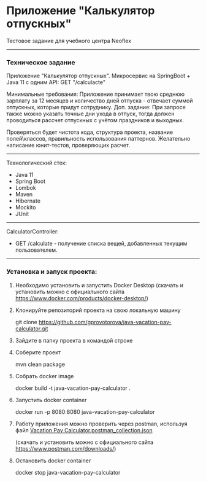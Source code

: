 # Приложение "Калькулятор отпускных"

Тестовое задание для учебного центра Neoflex

____
### Техническое задание
Приложение "Калькулятор отпускных". Микросервис на SpringBoot + Java 11 c одним API: GET "/calculacte"

Минимальные требования: Приложение принимает твою среднюю зарплату за 12 месяцев и количество дней отпуска - отвечает 
суммой отпускных, которые придут сотруднику. Доп. задание: При запросе также можно указать точные дни ухода в отпуск, 
тогда должен проводиться рассчет отпускных с учётом праздников и выходных.

Проверяться будет чистота кода, структура проекта, название полей\классов, правильность использования паттернов. 
Желательно написание юнит-тестов, проверяющих расчет.
____
Технологический стек:
* Java 11
* Spring Boot
* Lombok
* Maven
* Hibernate
* Mockito
* JUnit
____

CalculatorController:
* GET /calculate - получение списка вещей, добавленных текущим пользователем.

____
### Установка и запуск проекта:
1. Необходимо установить и запустить Docker Desktop (скачать и установить можно с официального сайта https://www.docker.com/products/docker-desktop/)

2. Клонируйте репозиторий проекта на свою локальную машину

    git clone https://github.com/gprovotorova/java-vacation-pay-calculator.git

3. Зайдите в папку проекта в командой строке

4. Соберите проект

    mvn clean package

5. Собрать docker image

    docker build -t java-vacation-pay-calculator .

6. Запустить docker container 

    docker run -p 8080:8080 java-vacation-pay-calculator

7. Работу приложения можно проверить через postman, используя файл [Vacation Pay Calculator.postman_collection.json](vacation_pay_calculator.postman_collection.json)
   
   (скачать и установить можно с официального сайта https://www.postman.com/downloads/)

8. Остановить docker container

    docker stop java-vacation-pay-calculator